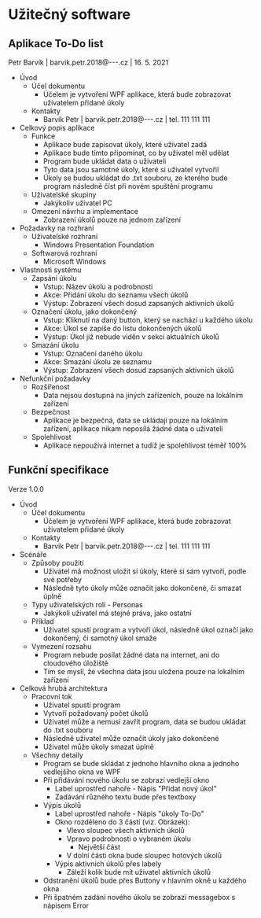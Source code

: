 # Užitečný software
## Aplikace To-Do list
Petr Barvík
| barvik.petr.2018@---.cz
| 16. 5. 2021

* Úvod
  * Účel dokumentu
    * Účelem je vytvoření WPF aplikace, která bude zobrazovat uživatelem přidané úkoly
  * Kontakty
    * Barvík Petr | barvik.petr.2018@---.cz | tel. 111 111 111
* Celkový popis aplikace
  * Funkce
    * Aplikace bude zapisovat úkoly, které uživatel zadá
    * Aplikace bude tímto připomínat, co by uživatel měl udělat
    * Program bude ukládat data o uživateli
    * Tyto data jsou samotné úkoly, které si uživatel vytvořil
    * Úkoly se budou ukládat do .txt souboru, ze kterého bude program následně číst při novém spuštění programu
  * Uživatelské skupiny
    * Jakýkoliv uživatel PC
  * Omezení návrhu a implementace
    *  Zobrazení úkolů pouze na jednom zařízení
* Požadavky na rozhraní
  * Uživatelské rozhraní
    * Windows Presentation Foundation
  * Softwarová rozhraní
    * Microsoft Windows
* Vlastnosti systému
  * Zapsání úkolu
    * Vstup: Název úkolu a podrobnosti
    * Akce: Přidání úkolu do seznamu všech úkolů
    * Výstup: Zobrazení všech dosud zapsaných aktivních úkolů
  * Označení úkolu, jako dokončený
    * Vstup: Kliknutí na daný button, který se nachází u každého úkolu
    * Akce: Úkol se zapíše do listu dokončených úkolů
    * Výstup: Úkol již nebude viděn v sekci aktuálních úkolů
  * Smazání úkolu
    * Vstup: Označení daného úkolu
    * Akce: Smazání úkolu ze seznamu
    * Výstup: Zobrazení všech dosud zapsaných aktivních úkolů
* Nefunkční požadavky
  * Rozšířenost
    * Data nejsou dostupná na jiných zařízeních, pouze na lokálním zařízení
  * Bezpečnost
    * Aplikace je bezpečná, data se ukládají pouze na lokálním zařízení, aplikace nikam neposílá žádné data o uživateli
  * Spolehlivost
    * Aplikace nepoužívá internet a tudíž je spolehlivost téměř 100%


## Funkční specifikace
Verze 1.0.0

* Úvod
  * Účel dokumentu
    * Účelem je vytvoření WPF aplikace, která bude zobrazovat uživatelem přidané úkoly
  * Kontakty
    * Barvík Petr | barvik.petr.2018@---.cz | tel. 111 111 111
* Scénáře
  * Způsoby použití
    * Uživatel má možnost uložit si úkoly, které si sám vytvoří, podle své potřeby
    * Následně tyto úkoly může označit jako dokončené, či smazat úplně
  * Typy uživatelských rolí - Personas
    * Jakýkoli uživatel má stejné práva, jako ostatní
  * Příklad
    * Uživatel spustí program a vytvoří úkol, následně úkol označí jako dokončený, či samotný úkol smaže
  * Vymezení rozsahu
    * Program nebude posílat žádné data na internet, ani do cloudového úložiště
    * Tím se myslí, že všechna data jsou uložena pouze na lokálním zařízení
* Celková hrubá architektura
  * Pracovní tok
    * Uživatel spustí program
    * Vytvoří požadovaný počet úkolů
    * Uživatel může a nemusí zavřít program, data se budou ukládat do .txt souboru
    * Následně uživatel může označit úkoly jako dokončené
    * Uživatel může úkoly smazat úplně
  * Všechny detaily
    * Program se bude skládat z jednoho hlavního okna a jednoho vedlejšího okna ve WPF
    * Při přidávání nového úkolu se zobrazí vedlejší okno
      * Label uprostřed nahoře - Nápis "Přidat nový úkol"
      * Zadávání různého textu bude přes textboxy
    * Výpis úkolů
      * Label uprostřed nahoře - Nápis "úkoly To-Do"
      * Okno rozděleno do 3 částí (viz. Obrázek):
        * Vlevo sloupec všech aktivních úkolů
        * Vpravo podrobnosti o vybraném úkolu
          * Největší část
        * V dolní části okna bude sloupec hotových úkolů
      * Výpis aktivních úkolů přes labely
        * Záleží kolik bude mít uživatel aktivních úkolů
    * Odstranění úkolů bude přes Buttony v hlavním okně u každého okna
    * Při špatném zadání nového úkolu se zobrazí messagebox s nápisem Error

